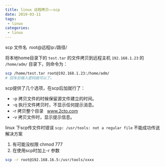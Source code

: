 ```yaml
---
title: linux 远程拷贝——scp
date: 2019-03-11
tags:
 - linux        
categories: 
 - linux
---
```


scp 文件名  root@远程ip:/路径/ 

将本地home目录下的 `test.tar` 的文件拷贝到远程主机 `192.168.1.23` 的 `/home/adm/` 目录下，则命令为：

```bash
scp /home/test.tar root@192.168.1.23:/home/adm/
# 回车后输入密码就可以了。
```

scp提供了几个选项，在scp后加就行了：
 
- -p 拷贝文件的时候保留源文件建立的时间。 
- -q 执行文件拷贝时，不显示任何提示消息。 
- -r 拷贝整个目录   www.2cto.com  
- -v 拷贝文件时，显示提示信息。

linux 下scp传文件时错误 `scp: /usr/tools: not a regular file` 不能成功传送 解决方案

1. 有可能没权限 chmod 777
2. 在使用scp时加上-r 参数

```bash
scp -r root@192.168.16.5:/usr/tools/xxxx
```
